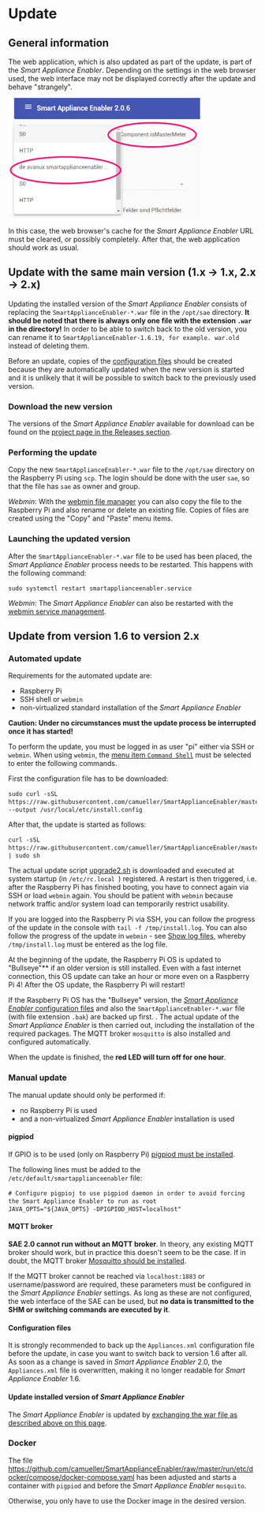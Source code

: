 # Update
## General information
The web application, which is also updated as part of the update, is part of the *Smart Appliance Enabler*. Depending on the settings in the web browser used, the web interface may not be displayed correctly after the update and behave "strangely".

![Web App Corrupt](../pics/fe/WebAppCorrupt.png)

In this case, the web browser's cache for the *Smart Appliance Enabler* URL must be cleared, or possibly completely. After that, the web application should work as usual.

## Update with the same main version (1.x -> 1.x, 2.x -> 2.x)
Updating the installed version of the *Smart Appliance Enabler* consists of replacing the `SmartApplianceEnabler-*.war` file in the `/opt/sae` directory. **It should be noted that there is always only one file with the extension `.war` in the directory!** In order to be able to switch back to the old version, you can rename it to `SmartApplianceEnabler-1.6.19, for example. war.old` instead of deleting them.

Before an update, copies of the [configuration files](ConfigurationFiles_EN.md) should be created because they are automatically updated when the new version is started and it is unlikely that it will be possible to switch back to the previously used version.

### Download the new version
The versions of the *Smart Appliance Enabler* available for download can be found on the [project page in the Releases section](https://github.com/camueller/SmartApplianceEnabler/releases).

### Performing the update
Copy the new `SmartApplianceEnabler-*.war` file to the `/opt/sae` directory on the Raspberry Pi using `scp`. The login should be done with the user `sae`, so that the file has `sae` as owner and group.

*Webmin*: With the [webmin file manager](Webmin_EN.md) you can also copy the file to the Raspberry Pi and also rename or delete an existing file. Copies of files are created using the "Copy" and "Paste" menu items.

### Launching the updated version
After the `SmartApplianceEnabler-*.war` file to be used has been placed, the *Smart Appliance Enabler* process needs to be restarted. This happens with the following command:
```console
sudo systemctl restart smartapplianceenabler.service
```

*Webmin*: The *Smart Appliance Enabler* can also be restarted with the [webmin service management](Webmin_EN.md).

## Update from version 1.6 to version 2.x
### Automated update
Requirements for the automated update are:
- Raspberry Pi
- SSH shell or `webmin`
- non-virtualized standard installation of the *Smart Appliance Enabler*

**Caution: Under no circumstances must the update process be interrupted once it has started!**

To perform the update, you must be logged in as user "pi" either via SSH or `webmin`. When using `webmin`, the [menu item `Command Shell`](Webmin_EN.md) must be selected to enter the following commands.

First the configuration file has to be downloaded:
```console
sudo curl -sSL https://raw.githubusercontent.com/camueller/SmartApplianceEnabler/master/install/install.config --output /usr/local/etc/install.config
```

After that, the update is started as follows:
```console
curl -sSL https://raw.githubusercontent.com/camueller/SmartApplianceEnabler/master/install/upgrade.sh | sudo sh
```

The actual update script [upgrade2.sh](https://raw.githubusercontent.com/camueller/SmartApplianceEnabler/master/install/upgrade2.sh) is downloaded and executed at system startup (in `/etc/rc.local `) registered. A restart is then triggered, i.e. after the Raspberry Pi has finished booting, you have to connect again via SSH or load `webmin` again. You should be patient with `webmin` because network traffic and/or system load can temporarily restrict usability.

If you are logged into the Raspberry Pi via SSH, you can follow the progress of the update in the console with `tail -f /tmp/install.log`. You can also follow the progress of the update in `webmin` - see [Show log files](Webmin_EN.md), whereby `/tmp/install.log` must be entered as the log file.

At the beginning of the update, the Raspberry Pi OS is updated to "Bullseye"** if an older version is still installed. Even with a fast internet connection, this OS update can take an hour or more even on a Raspberry Pi 4! After the OS update, the Raspberry Pi will restart!

If the Raspberry Pi OS has the "Bullseye" version, the [*Smart Appliance Enabler* configuration files](ConfigurationFiles_EN.md) and also the `SmartApplianceEnabler-*.war` file (with file extension `.bak`) are backed up first. . The actual update of the *Smart Appliance Enabler* is then carried out, including the installation of the required packages. The MQTT broker `mosquitto` is also installed and configured automatically.

When the update is finished, the **red LED will turn off for one hour**.

### Manual update
The manual update should only be performed if:
- no Raspberry Pi is used
- and a non-virtualized *Smart Appliance Enabler* installation is used

#### pigpiod
If GPIO is to be used (only on Raspberry Pi) [pigpiod must be installed](ManualInstallation_EN.md#pigpiod-installieren).

The following lines must be added to the `/etc/default/smartapplianceenabler` file:
```
# Configure pigpioj to use pigpiod daemon in order to avoid forcing the Smart Appliance Enabler to run as root
JAVA_OPTS="${JAVA_OPTS} -DPIGPIOD_HOST=localhost"
```

#### MQTT broker
**SAE 2.0 cannot run without an MQTT broker**. In theory, any existing MQTT broker should work, but in practice this doesn't seem to be the case. If in doubt, the MQTT broker [Mosquitto should be installed](ManualInstallation_EN.md#mqtt-broker).

If the MQTT broker cannot be reached via `localhost:1883` or username/password are required, these parameters must be configured in the *Smart Appliance Enabler* settings. As long as these are not configured, the web interface of the SAE can be used, but **no data is transmitted to the SHM or switching commands are executed by it**.

#### Configuration files
It is strongly recommended to back up the `Appliances.xml` configuration file before the update, in case you want to switch back to version 1.6 after all. As soon as a change is saved in *Smart Appliance Enabler* 2.0, the `Appliances.xml` file is overwritten, making it no longer readable for *Smart Appliance Enabler* 1.6.

#### Update installed version of *Smart Appliance Enabler*
The *Smart Appliance Enabler* is updated by [exchanging the war file as described above on this page](#performing-the-update).

### Docker
The file https://github.com/camueller/SmartApplianceEnabler/raw/master/run/etc/docker/compose/docker-compose.yaml has been adjusted and starts a container with `pigpiod` and before the *Smart Appliance Enabler* `mosquito`.

Otherwise, you only have to use the Docker image in the desired version.
